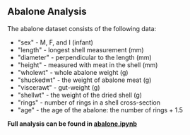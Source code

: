## Abalone Analysis

The abalone dataset consists of the following data:
- "sex" - M, F, and I (infant)
- "length" - longest shell measurement (mm)
- "diameter" - perpendicular to the length (mm)
- "height" - measured with meat in the shell (mm)
- "wholewt" - whole abalone weight (g)
- "shuckedwt" - the weight of abalone meat (g)
- "viscerawt" - gut-weight (g)
- "shellwt" - the weight of the dried shell (g)
- "rings" - number of rings in a shell cross-section
- "age" - the age of the abalone: the number of rings + 1.5

**Full analysis can be found in [abalone.ipynb](abalone.ipynb)**